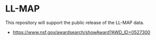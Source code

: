 # LL-MAP

This repository will support the public release of the LL-MAP data.

* https://www.nsf.gov/awardsearch/showAward?AWD_ID=0527300
